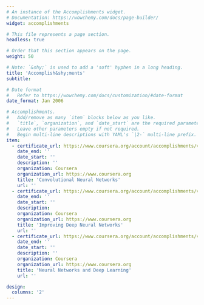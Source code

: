 ```yaml
---
# An instance of the Accomplishments widget.
# Documentation: https://wowchemy.com/docs/page-builder/
widget: accomplishments

# This file represents a page section.
headless: true

# Order that this section appears on the page.
weight: 50

# Note: `&shy;` is used to add a 'soft' hyphen in a long heading.
title: 'Accomplish&shy;ments'
subtitle:

# Date format
#   Refer to https://wowchemy.com/docs/customization/#date-format
date_format: Jan 2006

# Accomplishments.
#   Add/remove as many `item` blocks below as you like.
#   `title`, `organization`, and `date_start` are the required parameters.
#   Leave other parameters empty if not required.
#   Begin multi-line descriptions with YAML's `|2-` multi-line prefix.
item:
  - certificate_url: https://www.coursera.org/account/accomplishments/verify/THJREJ2Y4JPL
    date_end: ''
    date_start: ''
    description: ''
    organization: Coursera
    organization_url: https://www.coursera.org
    title: 'Convolutional Neural Networks'
    url: ''
  - certificate_url: https://www.coursera.org/account/accomplishments/verify/CS66A7BGY9NL
    date_end: ''
    date_start: ''
    description: 
    organization: Coursera
    organization_url: https://www.coursera.org
    title: 'Improving Deep Neural Networks'
    url: ''
  - certificate_url: https://www.coursera.org/account/accomplishments/verify/DSL5JBLGJ3RG
    date_end: ''
    date_start: ''
    description: ''
    organization: Coursera
    organization_url: https://www.coursera.org
    title: 'Neural Networks and Deep Learning'
    url: ''

design:
  columns: '2'
---
```

